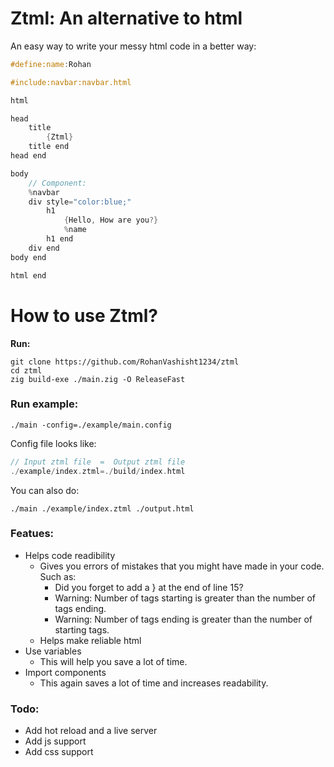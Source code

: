 # Ztml: An alternative to html

An easy way to write your messy html code in a better way:

```c
#define:name:Rohan

#include:navbar:navbar.html

html

head
    title
        {Ztml}
    title end
head end

body
    // Component:
    %navbar
    div style="color:blue;"
        h1
            {Hello, How are you?}
            %name
        h1 end
    div end
body end

html end
```

# How to use Ztml?
**Run:**
```shell
git clone https://github.com/RohanVashisht1234/ztml
cd ztml
zig build-exe ./main.zig -O ReleaseFast  
```
### Run example:

```shell
./main -config=./example/main.config
```

Config file looks like:

```rs
// Input ztml file  =  Output ztml file
./example/index.ztml=./build/index.html
```

You can also do:

```shell
./main ./example/index.ztml ./output.html
```
### Featues:

- Helps code readibility
    - Gives you errors of mistakes that you might have made in your code. Such as:
      - Did you forget to add a } at the end of line 15?
      - Warning: Number of tags starting is greater than the number of tags ending.
      - Warning: Number of tags ending is greater than the number of starting tags.
    - Helps make reliable html
- Use variables
    - This will help you save a lot of time.
- Import components
    - This again saves a lot of time and increases readability.


### Todo:
- Add hot reload and a live server
- Add js support
- Add css support

